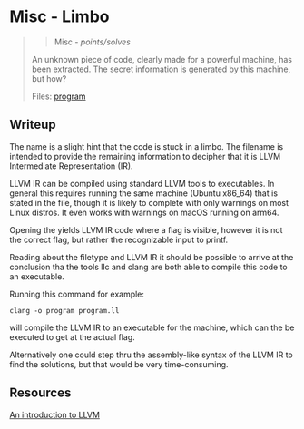 # Misc - Limbo

> > Misc - *points/solves*
>
> An unknown piece of code, clearly made for a powerful machine, has been extracted. The secret information is generated by this machine, but how?
>
> Files: [program](../src/program.ll)

## Writeup

The name is a slight hint that the code is stuck in a limbo.
The filename is intended to provide the remaining information to decipher that it is LLVM Intermediate Representation (IR).

LLVM IR can be compiled using standard LLVM tools to executables. In general this requires running the same machine (Ubuntu x86_64) that is stated in the file, though
it is likely to complete with only warnings on most Linux distros. It even works with warnings on macOS running on arm64.

Opening the yields LLVM IR code where a flag is visible, however it is not the correct flag, but rather the recognizable input to printf.

Reading about the filetype and LLVM IR it should be possible to arrive at the conclusion tha the tools llc and clang are both able to compile this code to an executable.

Running this command for example:
```
clang -o program program.ll
```
will compile the LLVM IR to an executable for the machine, which can the be executed to get at the actual flag.

Alternatively one could step thru the assembly-like syntax of the LLVM IR to find the solutions, but that would be very time-consuming.

## Resources

[An introduction to LLVM](https://aosabook.org/en/v1/llvm.html)
